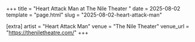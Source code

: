 +++
title = "Heart Attack Man at The Nile Theater "
date = 2025-08-02
template = "page.html"
slug = "2025-08-02-heart-attack-man"

[extra]
artist = "Heart Attack Man"
venue = "The Nile Theater"
venue_url = "https://theniletheatre.com/"
+++
